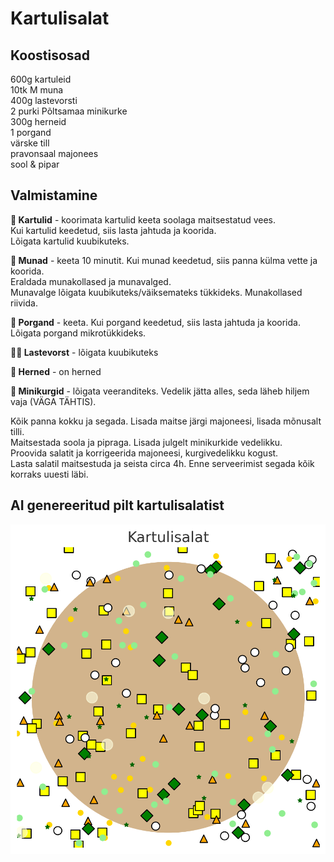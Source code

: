 # Kartulisalat

## Koostisosad
600g kartuleid <br>
10tk M muna <br>
400g lastevorsti <br>
2 purki Põltsamaa minikurke <br>
300g herneid <br>
1 porgand <br>
värske till <br>
pravonsaal majonees <br>
sool & pipar <br>

## Valmistamine
<b>🥔 Kartulid</b> - koorimata kartulid keeta soolaga maitsestatud vees. <br>
Kui kartulid keedetud, siis lasta jahtuda ja koorida.<br>
Lõigata kartulid kuubikuteks.

<b>🥚 Munad</b> - keeta 10 minutit. Kui munad keedetud, siis panna külma vette ja koorida. <br>
Eraldada munakollased ja munavalged. <br>
Munavalge lõigata kuubikuteks/väiksemateks tükkideks. Munakollased riivida.

<b>🥕 Porgand</b> - keeta. Kui porgand keedetud, siis lasta jahtuda ja koorida.<br>
Lõigata porgand mikrotükkideks.

<b>👶🏼 Lastevorst</b> - lõigata kuubikuteks

<b>🫛 Herned</b> - on herned

<b>🥒 Minikurgid</b> - lõigata veeranditeks. Vedelik jätta alles, seda läheb hiljem vaja (VÄGA TÄHTIS).

Kõik panna kokku ja segada. Lisada maitse järgi majoneesi, lisada mõnusalt tilli. <br>
Maitsestada soola ja pipraga. Lisada julgelt minikurkide vedelikku. <br>
Proovida salatit ja korrigeerida majoneesi, kurgivedelikku kogust. <br>
Lasta salatil maitsestuda ja seista circa 4h. Enne serveerimist segada kõik korraks uuesti läbi.

## AI genereeritud pilt kartulisalatist
![Kartulisalat](media/kartulisalat.png)
